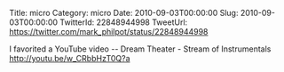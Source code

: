 Title: micro
Category: micro
Date: 2010-09-03T00:00:00
Slug: 2010-09-03T00:00:00
TwitterId: 22848944998
TweetUrl: https://twitter.com/mark_philpot/status/22848944998

I favorited a YouTube video -- Dream Theater - Stream of Instrumentals http://youtu.be/w_CRbbHzT0Q?a